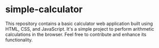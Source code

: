 # simple-calculator
This repository contains a basic calculator web application built using HTML, CSS, and JavaScript. It's a simple project to perform arithmetic calculations in the browser. Feel free to contribute and enhance its functionality.

